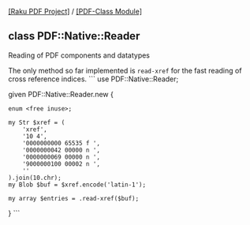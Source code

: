 [[Raku PDF Project]](https://pdf-raku.github.io)
 / [[PDF-Class Module]](https://pdf-raku.github.io/PDF-Class-raku)

class PDF::Native::Reader
-------------------------

Reading of PDF components and datatypes

The only method so far implemented is `read-xref` for the fast reading of cross reference indices. ``` use PDF::Native::Reader;

given PDF::Native::Reader.new {

    enum <free inuse>;

    my Str $xref = (
        'xref',
        '10 4',
        '0000000000 65535 f ',
        '0000000042 00000 n ',
        '0000000069 00000 n ',
        '9000000100 00002 n ',
        ''
    ).join(10.chr);
    my Blob $buf = $xref.encode('latin-1');

    my array $entries = .read-xref($buf);

} ```

